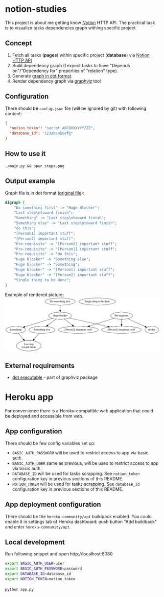 # notion-studies

This project is about me getting know [Notion](https://notion.so) HTTP API. The practical task is to visualize tasks
dependencies graph withing specific project.

## Concept

1. Fetch all tasks (__pages__) within specific project (__database__)
   via [Notion HTTP API](https://developers.notion.com/docs/getting-started)
1. Build dependency graph (I expect tasks to have "Depends on"/"Dependency for" properties of "relation" type).
1. Generate [graph in dot format](https://www.graphviz.org/doc/info/lang.html).
1. Render dependency graph via [graphviz](https://www.graphviz.org/about/) tool

## Configuration

There should be `config.json` file (will be ignored by git) with following content:

```json
{
  "notion_token": "secret_ABCDXXXYYYZZZ",
  "database_id": "123abc456efg"
}
```

## How to use it

`./main.py && open steps.png`

## Output example

Graph file is in dot format ([original file](assets/steps.dot)):

```dot
digraph {
    "Do something first" -> "Huge blocker";
    "Last step\ntoward finish";
    "Something" -> "Last step\ntoward finish";
    "Something else" -> "Last step\ntoward finish";
    "do this";
    "[Person1] important stuff";
    "[Person2] important stuff";
    "Pre-requisite" -> "[Person2] important stuff";
    "Pre-requisite" -> "[Person1] important stuff";
    "Pre-requisite" -> "do this";
    "Huge blocker" -> "Something else";
    "Huge blocker" -> "Something";
    "Huge blocker" -> "[Person1] important stuff";
    "Huge blocker" -> "[Person2] important stuff";
    "Single thing to be done";
}
```

Example of rendered picture:
![](assets/steps.png)

## External requirements

- [dot executable](https://www.graphviz.org/download/#executable-packages) - part of graphviz package

# Heroku app

For convenience there is a Heroku-compatible web application that could be deployed and accessible from web.

## App configuration
There should be few config variables set up:
- `BASIC_AUTH_PASSWORD` will be used to restrict access to app via basic auth.
- `BASIC_AUTH_USER` same as previous, will be used to restrict access to app via basic auth.
- `DATABASE_ID` will be used for tasks scrapping. See `notion_token` configuration key in previous sections of this README.
- `NOTION_TOKEN` will be used for tasks scrapping. See `database_id` configuration key in previous sections of this README.

## App deployment configuration
There should be the `heroku-community/apt` buildpack enabled. You could enable it in settings tab of Heroku dashboard: push button "Add buildback" and enter `heroku-community/apt`.

## Local development
Run following snippet and open http://localhost:8080
```bash
export BASIC_AUTH_USER=user
export BASIC_AUTH_PASSWORD=password
export DATABASE_ID=database_id
export NOTION_TOKEN=notion_token

python app.py
```
